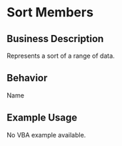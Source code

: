 # Sort Members

## Business Description
Represents a sort of a range of data.

## Behavior
Name

## Example Usage
No VBA example available.